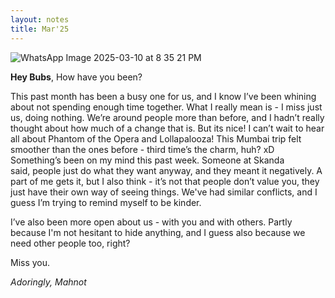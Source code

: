```yaml
---
layout: notes
title: Mar'25
---
```

![WhatsApp Image 2025-03-10 at 8 35 21 PM](https://github.com/user-attachments/assets/c9512626-1a44-43af-b4b6-a8be5c6de09f)

**Hey Bubs**,
How have you been?

This past month has been a busy one for us, and I know I’ve been whining about not spending enough time together. What I really mean is - I miss just us, doing nothing. We’re around people more than before, and I hadn’t really thought about how much of a change that is. But its nice!
I can’t wait to hear all about Phantom of the Opera and Lollapalooza! This Mumbai trip felt smoother than the ones before - third time’s the charm, huh? xD
Something’s been on my mind this past week. Someone at Skanda said, people just do what they want anyway, and they meant it negatively. A part of me gets it, but I also think - it’s not that people don’t value you, they just have their own way of seeing things. We've had similar conflicts, and I guess I’m trying to remind myself to be kinder.

I’ve also been more open about us - with you and with others. Partly because I'm not hesitant to hide anything, and I guess also because we need other people too, right?

Miss you.

*Adoringly,
Mahnot*
